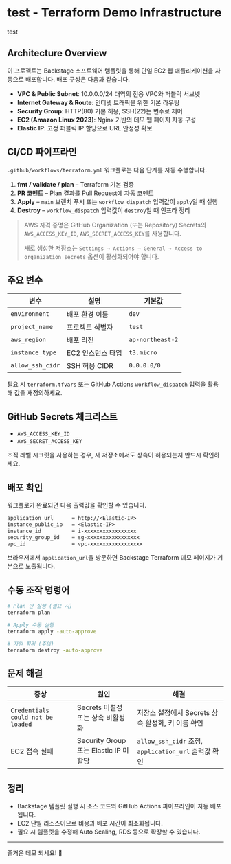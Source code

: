 # test - Terraform Demo Infrastructure

test

## Architecture Overview

이 프로젝트는 Backstage 소프트웨어 템플릿을 통해 단일 EC2 웹 애플리케이션을 자동으로 배포합니다.
배포 구성은 다음과 같습니다.

- **VPC & Public Subnet**: 10.0.0.0/24 대역의 전용 VPC와 퍼블릭 서브넷
- **Internet Gateway & Route**: 인터넷 트래픽을 위한 기본 라우팅
- **Security Group**: HTTP(80) 기본 허용, SSH(22)는 변수로 제어
- **EC2 (Amazon Linux 2023)**: Nginx 기반의 데모 웹 페이지 자동 구성
- **Elastic IP**: 고정 퍼블릭 IP 할당으로 URL 안정성 확보

## CI/CD 파이프라인

`.github/workflows/terraform.yml` 워크플로는 다음 단계를 자동 수행합니다.

1. **fmt / validate / plan** – Terraform 기본 검증
2. **PR 코멘트** – Plan 결과를 Pull Request에 자동 코멘트
3. **Apply** – `main` 브랜치 푸시 또는 `workflow_dispatch` 입력값이 `apply`일 때 실행
4. **Destroy** – `workflow_dispatch` 입력값이 `destroy`일 때 인프라 정리

> AWS 자격 증명은 GitHub Organization (또는 Repository) Secrets의 `AWS_ACCESS_KEY_ID`, `AWS_SECRET_ACCESS_KEY`를 사용합니다.
>
> 새로 생성한 저장소는 `Settings → Actions → General → Access to organization secrets` 옵션이 활성화되어야 합니다.

## 주요 변수

| 변수 | 설명 | 기본값 |
| --- | --- | --- |
| `environment` | 배포 환경 이름 | `dev` |
| `project_name` | 프로젝트 식별자 | `test` |
| `aws_region` | 배포 리전 | `ap-northeast-2` |
| `instance_type` | EC2 인스턴스 타입 | `t3.micro` |
| `allow_ssh_cidr` | SSH 허용 CIDR | `0.0.0.0/0` |

필요 시 `terraform.tfvars` 또는 GitHub Actions `workflow_dispatch` 입력을 활용해 값을 재정의하세요.

## GitHub Secrets 체크리스트

- `AWS_ACCESS_KEY_ID`
- `AWS_SECRET_ACCESS_KEY`

조직 레벨 시크릿을 사용하는 경우, 새 저장소에서도 상속이 허용되는지 반드시 확인하세요.

## 배포 확인

워크플로가 완료되면 다음 출력값을 확인할 수 있습니다.

```txt
application_url      = http://<Elastic-IP>
instance_public_ip   = <Elastic-IP>
instance_id          = i-xxxxxxxxxxxxxxxxx
security_group_id    = sg-xxxxxxxxxxxxxxxxx
vpc_id               = vpc-xxxxxxxxxxxxxxxxx
```

브라우저에서 `application_url`을 방문하면 Backstage Terraform 데모 페이지가 기본으로 노출됩니다.

## 수동 조작 명령어

```bash
# Plan 만 실행 (필요 시)
terraform plan

# Apply 수동 실행
terraform apply -auto-approve

# 자원 정리 (주의)
terraform destroy -auto-approve
```

## 문제 해결

| 증상 | 원인 | 해결 |
| --- | --- | --- |
| `Credentials could not be loaded` | Secrets 미설정 또는 상속 비활성화 | 저장소 설정에서 Secrets 상속 활성화, 키 이름 확인 |
| EC2 접속 실패 | Security Group 또는 Elastic IP 미할당 | `allow_ssh_cidr` 조정, `application_url` 출력값 확인 |

## 정리

- Backstage 템플릿 실행 시 소스 코드와 GitHub Actions 파이프라인이 자동 배포됩니다.
- EC2 단일 리소스이므로 비용과 배포 시간이 최소화됩니다.
- 필요 시 템플릿을 수정해 Auto Scaling, RDS 등으로 확장할 수 있습니다.

---

즐거운 데모 되세요! 🚀
